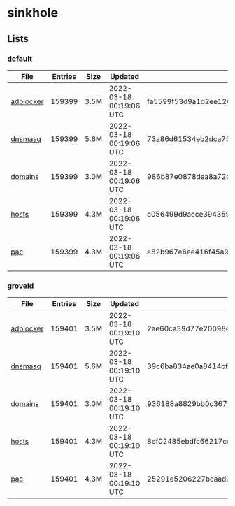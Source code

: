 # sinkhole

## Lists

### default

|File|Entries|Size|Updated|Hash|
|-|-|-|-|-|
|[adblocker](https://raw.githubusercontent.com/groveld/sinkhole/lists/default/adblocker.txt)|159399|3.5M|2022-03-18 00:19:06 UTC|fa5599f53d9a1d2ee126d1dfb51b48d0b37118cdef9d83c9414c2f5a18965664|
|[dnsmasq](https://raw.githubusercontent.com/groveld/sinkhole/lists/default/dnsmasq.txt)|159399|5.6M|2022-03-18 00:19:06 UTC|73a86d61534eb2dca75186bf896982819f3bd04fda4e213fa9aa3822ce99448c|
|[domains](https://raw.githubusercontent.com/groveld/sinkhole/lists/default/domains.txt)|159399|3.0M|2022-03-18 00:19:06 UTC|986b87e0878dea8a72ea3552906b208480f08979cd612b2d909aef82d0c8ee63|
|[hosts](https://raw.githubusercontent.com/groveld/sinkhole/lists/default/hosts.txt)|159399|4.3M|2022-03-18 00:19:06 UTC|c056499d9acce39435921fe379baba5d4fd2d172e0051084914c3e42d6d7c44c|
|[pac](https://raw.githubusercontent.com/groveld/sinkhole/lists/default/pac.txt)|159399|4.3M|2022-03-18 00:19:06 UTC|e82b967e6ee416f45a95980c436c5090ffb148d09b69af18779579206911364e|

### groveld

|File|Entries|Size|Updated|Hash|
|-|-|-|-|-|
|[adblocker](https://raw.githubusercontent.com/groveld/sinkhole/lists/groveld/adblocker.txt)|159401|3.5M|2022-03-18 00:19:10 UTC|2ae60ca39d77e20098ebc8115322733f6d100a403997cbb070ff9c9e1fc84a1b|
|[dnsmasq](https://raw.githubusercontent.com/groveld/sinkhole/lists/groveld/dnsmasq.txt)|159401|5.6M|2022-03-18 00:19:10 UTC|39c6ba834ae0a8414bf5ae43db0b792d56b642fe24b41b2ee2acc9424741159d|
|[domains](https://raw.githubusercontent.com/groveld/sinkhole/lists/groveld/domains.txt)|159401|3.0M|2022-03-18 00:19:10 UTC|936188a8829bb0c367fff4b3467d42ce94d1a8c2a72d092e87741247d43436c9|
|[hosts](https://raw.githubusercontent.com/groveld/sinkhole/lists/groveld/hosts.txt)|159401|4.3M|2022-03-18 00:19:10 UTC|8ef02485ebdfc66217cd4ca665280bc1ed20572f7c7d7e444e944ab7e96eb6bb|
|[pac](https://raw.githubusercontent.com/groveld/sinkhole/lists/groveld/pac.txt)|159401|4.3M|2022-03-18 00:19:10 UTC|25291e5206227bcaad91b760da9025a428f285a7718097689537805b3468106c|
